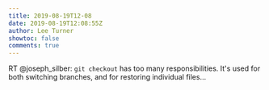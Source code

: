 ```yaml
---
title: 2019-08-19T12-08
date: 2019-08-19T12:08:55Z
author: Lee Turner
showtoc: false
comments: true
---
```


RT @joseph_silber: `git checkout` has too many responsibilities. It's used for both switching branches, and for restoring individual files…


